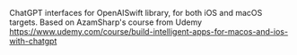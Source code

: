 ChatGPT interfaces for OpenAISwift library, for both iOS and macOS targets. Based on AzamSharp's course from Udemy https://www.udemy.com/course/build-intelligent-apps-for-macos-and-ios-with-chatgpt
